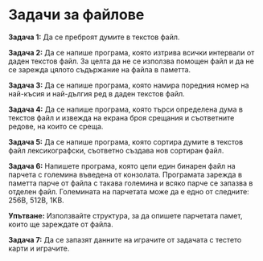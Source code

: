 <h1>Задачи за файлове</h1>

**Задача 1:**
Да се преброят думите в текстов файл.

**Задача 2:**
Да се напише програма, която изтрива всички интервали от даден текстов файл. За целта да не се използва помощен файл и да не се зарежда цялото съдържание на файла в паметта.

**Задача 3:**
Да се напише програма, която намира поредния номер на най-късия и най-дългия ред в даден текстов файл.

**Задача 4:**
Да се напише програма, която търси определена дума в текстов файл и извежда на екрана броя срещания и съответните редове, на които се среща.

**Задача 5:**
Да се напише програма, която сортира думите в текстов файл лексикографски, съответно създава нов сортиран файл.

**Задача 6:**
Напишете програма, която цепи един бинарен файл на парчета с големина въведена от конзолата. Програмата зарежда в паметта парче от файла с такава големина и всяко парче се запазва в отделен файл. Големината на парчетата може да е едно от следните: 256B, 512B, 1KB.

**Упътване:**
Използвайте структура, за да опишете парчетата памет, които ще зареждате от файла.

**Задача 7:**
Да се запазят данните на играчите от задачата с тестето карти и играчите.